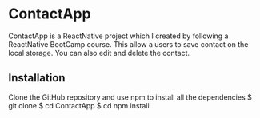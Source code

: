 # ContactApp
ContactApp is a ReactNative project which I created by following a ReactNative BootCamp course. This allow a users 
to save contact on the local storage. You can also edit and delete the contact.

## Installation
Clone the GitHub repository and use npm to install all the dependencies
$ git clone
$ cd ContactApp
$ cd npm install
